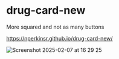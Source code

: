 # drug-card-new
More squared and not as many buttons

https://nperkinsr.github.io/drug-card-new/

![Screenshot 2025-02-07 at 16 29 25](https://github.com/user-attachments/assets/2d6e1d26-8cd3-44f3-adf5-4b47244858a7)
